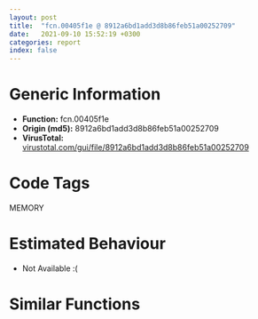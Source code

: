 ```yaml
---
layout: post
title:  "fcn.00405f1e @ 8912a6bd1add3d8b86feb51a00252709"
date:   2021-09-10 15:52:19 +0300
categories: report
index: false
---
```


# Generic Information
- **Function:** fcn.00405f1e
- **Origin (md5):** 8912a6bd1add3d8b86feb51a00252709
- **VirusTotal:** [virustotal.com/gui/file/8912a6bd1add3d8b86feb51a00252709][virustotal_ref]

# Code Tags
<span class="tag" id="MEMORY">MEMORY</span>


# Estimated Behaviour
<ul><li class="bhv-desc" id="na">Not Available :(</li></ul>

# Similar Functions
<script type="text/javascript" src="https://www.gstatic.com/charts/loader.js"></script>
<script type="text/javascript">

    google.charts.load('current', {'packages':['corechart']});
    google.charts.setOnLoadCallback(drawChart);

    function drawChart() {
    var data = new google.visualization.DataTable();
        data.addColumn('number', 'X');
        data.addColumn('number', 'Y');
        data.addColumn({type: 'string', role: 'tooltip', 'p': {'html': true}});
        data.addColumn({'type': 'string', 'role': 'style'});
        
        data.addRows([
    [-36.82661056518555, -32.117061614990234, '<b><a href="/report/fcn.00405f1e@8912a6bd1add3d8b86feb51a00252709">fcn.00405f1e</a><br>@8912a6bd1add3d8b86feb51a00252709</b><br>', 'point { fill-color: #e0440e; }'],
[2.4285061359405518, 18.797056198120117, '<b><a href="/report/fcn.00407b2b@7dd153bad1771b9e8d5266a341ebf949">fcn.00407b2b</a><br>@7dd153bad1771b9e8d5266a341ebf949</b><br>', 'null'],
[-20.661067962646484, 39.93924331665039, '<b><a href="/report/fcn.0065ed31@bcba729302fe28f65deb2b102a06324a">fcn.0065ed31</a><br>@bcba729302fe28f65deb2b102a06324a</b><br>', 'null'],
[15.450481414794922, 85.23282623291016, '<b><a href="/report/fcn.00405da2@ea9c1e2eeb951a8e6185c6674c228f98">fcn.00405da2</a><br>@ea9c1e2eeb951a8e6185c6674c228f98</b><br>', 'null'],
[-48.8787956237793, 69.30083465576172, '<b><a href="/report/fcn.00504260@557dcbbf2711fedc520328fbbc657056">fcn.00504260</a><br>@557dcbbf2711fedc520328fbbc657056</b><br>', 'null'],
[-15.804360389709473, 73.89379119873047, '<b><a href="/report/fcn.004060e1@cbc200f66cbffbddf5df52f7c0da283a">fcn.004060e1</a><br>@cbc200f66cbffbddf5df52f7c0da283a</b><br>', 'null'],
[-16.15887451171875, -11.182721138000488, '<b><a href="/report/fcn.0040690b@48bb9a03c360009e9463dfd5be4e0ca0">fcn.0040690b</a><br>@48bb9a03c360009e9463dfd5be4e0ca0</b><br>', 'null'],
[10.080678939819336, 49.92633819580078, '<b><a href="/report/fcn.006a39f4@0fb0e1c162f9df68f5d89a2b2a71a217">fcn.006a39f4</a><br>@0fb0e1c162f9df68f5d89a2b2a71a217</b><br>', 'null'],
[19.697847366333008, -29.23110580444336, '<b><a href="/report/fcn.005d7266@4179b381a87b74dcd140154f9010ef86">fcn.005d7266</a><br>@4179b381a87b74dcd140154f9010ef86</b><br>', 'null'],
[-3.3870065212249756, 116.0270004272461, '<b><a href="/report/fcn.0054ec2d@9a2108de6665bf53e42d7cbbbe5a0866">fcn.0054ec2d</a><br>@9a2108de6665bf53e42d7cbbbe5a0866</b><br>', 'null'],
[-51.047821044921875, 31.361387252807617, '<b><a href="/report/fcn.0059c9a0@140d3779c34998b2115004c062b02ca8">fcn.0059c9a0</a><br>@140d3779c34998b2115004c062b02ca8</b><br>', 'null'],

        ]);

    var options = {
        title: 'Similarity Plot',
        legend: 'none',
        colors: ['#dedbd9', '#e6693e', '#ec8f6e', '#f3b49f', '#f6c7b6'],
        tooltip: {isHtml: true, trigger: 'both'},
        explorer: {
        actions: ["dragToZoom", "rightClickToReset"],
        },
        chartArea: {
        width: '80%',
        height: '80%'
        },
        width: '100%',
        height: '100%'
    };

    var chart = new google.visualization.ScatterChart(document.getElementById('chart_div'));

    chart.draw(data, options);
    }
    
</script>


<div id="chart_div" style="width: 100%px; height: 100%;"></div>

# Disassembled Code
{% highlight nasm %}

push ebp
mov ebp, esp
sub esp, 0xe8
mov eax, dword[ebp-0x60]
add eax, dword[ebp-0xb0]
add eax, dword[ebp-0x38]
mov dword[ebp-4], eax
mov eax, dword[ebp-0x54]
cmp eax, dword[ebp-0x98]
je off.b43
mov eax, dword[ebp-0x74]
cmp eax, dword[ebp-0x3c]
jbe off.b58
mov eax, dword[ebp-0x9c]
add eax, dword[ebp-0x10]
mov dword[ebp-0xb0], eax
mov eax, dword[ebp-0x3c]
add eax, dword[ebp-0x50]
add eax, dword[ebp-0x1c]
mov dword[ebp-8], eax
mov eax, dword[ebp-0xa4]
add eax, dword[ebp-0x38]
add eax, dword[ebp-0x54]
mov dword[ebp-0x18], eax
mov eax, dword[ebp-0x70]
add eax, dword[ebp-0x5c]
mov dword[ebp-4], eax
mov eax, dword[ebp-0x60]
add eax, dword[ebp-0xc]
mov dword[ebp-0x54], eax
mov eax, dword[ebp-0x10]
add eax, dword[ebp-0x3c]
mov dword[ebp-0xa4], eax
mov eax, dword[ebp-8]
add eax, dword[ebp-0x24]
add eax, dword[ebp-0x94]
mov dword[ebp-0x10], eax
mov eax, dword[ebp-8]
add eax, dword[ebp-0x14]
add eax, dword[ebp-0x3c]
mov dword[ebp-0xa4], eax
mov eax, dword[ebp-0xa0]
add eax, dword[ebp-0x78]
add eax, dword[ebp-0x64]
mov dword[ebp-0x74], eax
mov eax, dword[ebp-0x60]
add eax, dword[ebp-0xc0]
add eax, dword[ebp-0xc]
mov dword[ebp-0x44], eax
mov eax, dword[ebp-0x14]
cmp eax, dword[ebp-4]
je off.b194
mov eax, dword[ebp-0x7c]
cmp eax, dword[ebp-0x94]
jae off.b202
mov eax, dword[ebp-0x6c]
cmp eax, dword[ebp-0xc]
jae off.b220
mov eax, dword[ebp-0x94]
add eax, dword[ebp-0x78]
add eax, dword[ebp-0x24]
mov dword[ebp-0xcc], eax
mov eax, dword[ebp-0x38]
cmp eax, dword[ebp-0x30]
je off.b259
mov eax, dword[ebp-0x5c]
cmp eax, dword[ebp-0x10]
jne off.b259
mov eax, dword[ebp-0x3c]
cmp eax, dword[ebp-0x44]
je off.b259
mov eax, dword[ebp-0x1c]
add eax, dword[ebp-0x28]
add eax, dword[ebp-0x84]
mov dword[ebp-0x34], eax
mov eax, dword[ebp-0x14]
add eax, dword[ebp-0x1c]
add eax, dword[ebp-0x9c]
mov dword[ebp-0x4c], eax
mov eax, dword[ebp-4]
add eax, dword[ebp-0xc]
add eax, dword[ebp-0x4c]
mov dword[ebp-0x58], eax
mov eax, dword[ebp-0xb0]
add eax, dword[ebp-0x68]
mov dword[ebp-0xa8], eax
mov eax, dword[ebp-0x34]
add eax, dword[ebp-0x30]
add eax, dword[ebp-4]
mov dword[ebp-0x7c], eax
mov eax, dword[ebp-0x34]
add eax, dword[ebp-0x18]
mov dword[ebp-0x44], eax
mov eax, dword[ebp-0x10]
add eax, dword[ebp-0x5c]
add eax, dword[ebp-0x84]
mov dword[ebp-0xa8], eax
mov eax, dword[ebp-0x7c]
add eax, dword[ebp-4]
add eax, dword[ebp-0x8c]
mov dword[ebp-0x64], eax
mov eax, dword[ebp-0x40]
add eax, dword[ebp-0x10]
add eax, dword[ebp-0x4c]
mov dword[ebp-0x90], eax
mov eax, dword[ebp-0x98]
add eax, dword[ebp-0x58]
mov dword[ebp-0x1c], eax
push 0x40
push 0x3000
push 0x1c30d9
push 0
call dword[sym.imp.KERNEL32.dll_VirtualAlloc]
mov dword[ebp-0xd8], eax
mov eax, dword[ebp-0xdc]
mov dword[ebp-0xd4], eax
cmp dword[ebp-0xd4], 0x50
je off.b509
cmp dword[ebp-0xd4], 0xb0
je off.b467
cmp dword[ebp-0xd4], 0xc9
je off.b478
cmp dword[ebp-0xd4], 0x125
je off.b495
jmp off.b520
mov eax, dword[ebp-0x24]
add eax, dword[ebp-0x68]
mov dword[ebp-0x50], eax
jmp off.b529
mov eax, dword[ebp-0xb8]
add eax, dword[ebp-0xa0]
mov dword[ebp-0x3c], eax
jmp off.b529
mov eax, dword[ebp-0x18]
add eax, dword[ebp-0x34]
mov dword[ebp-0x9c], eax
jmp off.b529
mov eax, dword[ebp-4]
add eax, dword[ebp-0x24]
mov dword[ebp-0x78], eax
jmp off.b529
mov eax, dword[ebp-4]
add eax, dword[ebp-0x28]
mov dword[ebp-0x38], eax
mov eax, dword[ebp-0x98]
add eax, dword[ebp-0x14]
mov dword[ebp-0x10], eax
mov eax, dword[ebp-0x6c]
add eax, dword[ebp-0xa8]
add eax, dword[ebp-0x44]
mov dword[ebp-0x68], eax
mov eax, dword[ebp-0x50]
add eax, dword[ebp-0x64]
add eax, dword[ebp-0x28]
mov dword[ebp-0x4c], eax
mov eax, dword[ebp-0x74]
add eax, dword[ebp-0x60]
mov dword[ebp-0x44], eax
mov eax, dword[ebp-4]
add eax, dword[ebp-0x48]
mov dword[ebp-0x7c], eax
mov eax, dword[ebp-0x50]
add eax, dword[ebp-0xc0]
add eax, dword[ebp-0x78]
mov dword[ebp-8], eax
mov eax, dword[ebp-0x20]
add eax, dword[ebp-0x34]
add eax, dword[ebp-0x94]
mov dword[ebp-0x1c], eax
mov eax, dword[ebp-0x30]
add eax, dword[ebp-0x18]
mov dword[ebp-0x60], eax
mov eax, dword[ebp-0xc]
cmp eax, dword[ebp-0xbc]
jae off.b644
mov eax, dword[ebp-0x30]
cmp eax, dword[ebp-0x6c]
jb off.b661
mov eax, dword[ebp-0x18]
add eax, dword[ebp-0xa4]
add eax, dword[ebp-0x60]
mov dword[ebp-0x30], eax
jmp off.b673
mov eax, dword[ebp-0xc0]
add eax, dword[ebp-0x64]
mov dword[ebp-0x50], eax
mov eax, dword[ebp-0x68]
add eax, dword[ebp-0x6c]
add eax, dword[ebp-0x4c]
mov dword[ebp-0x24], eax
mov eax, dword[ebp-0xd8]
add eax, 0xe9000
mov dword[ebp-0xd8], eax
mov eax, dword[ebp-0xa0]
add eax, dword[ebp-0x8c]
mov dword[ebp-0x58], eax
mov eax, dword[ebp-8]
add eax, dword[ebp-8]
mov dword[ebp-0x50], eax
mov eax, dword[ebp-0x64]
add eax, dword[ebp-4]
add eax, dword[ebp-0xac]
mov dword[ebp-0x30], eax
mov eax, dword[ebp-0x8c]
add eax, dword[ebp-0x9c]
add eax, dword[ebp-0x28]
mov dword[ebp-0x50], eax
mov dword[ebp-0xe0], 0x4688ab8
mov eax, dword[ebp-0x48]
add eax, dword[ebp-0x3c]
mov dword[ebp-0xc], eax
mov eax, dword[ebp-0x58]
add eax, dword[ebp-0x18]
mov dword[ebp-0x7c], eax
mov eax, dword[ebp-0x58]
add eax, dword[ebp-0x98]
mov dword[ebp-0x34], eax
and dword[ebp-0x2c], 0
mov eax, dword[ebp-0x64]
add eax, dword[ebp-0x20]
mov dword[ebp-0x14], eax
mov eax, dword[ebp-0xa8]
add eax, dword[ebp-8]
mov dword[ebp-0x84], eax
mov eax, dword[ebp-0x60]
add eax, dword[ebp-0x5c]
mov dword[ebp-0x74], eax
mov eax, dword[ebp-0x44]
add eax, dword[ebp-0x30]
add eax, dword[ebp-0xb8]
mov dword[ebp-0x64], eax
mov eax, dword[ebp-0x50]
add eax, dword[ebp-4]
add eax, dword[ebp-0x1c]
mov dword[ebp-0x3c], eax
mov eax, dword[ebp-0xac]
add eax, dword[ebp-0x64]
mov dword[ebp-4], eax
mov dword[ebp-0xd0], 0x6a45b2a7
mov eax, dword[ebp-0x68]
add eax, dword[ebp-4]
mov dword[ebp-0x60], eax
mov eax, dword[ebp-0x9c]
add eax, dword[ebp-0x10]
mov dword[ebp-0x44], eax
mov dword[ebp-0x88], 0xbab031f2
mov eax, dword[ebp-0x90]
cmp eax, dword[ebp-0x28]
jbe off.b938
mov eax, dword[ebp-0x94]
cmp eax, dword[ebp-0x54]
je off.b944
cmp dword[ebp-0x7c], 0
jne off.b956
mov eax, dword[ebp-0xcc]
add eax, dword[ebp-0x6c]
mov dword[ebp-0x1c], eax
mov dword[ebp-0xb4], 0x8452cbde
mov eax, dword[ebp-0x48]
cmp eax, dword[ebp-0x10]
jne off.b982
mov eax, dword[ebp-0x5c]
cmp eax, dword[ebp-0x14]
je off.b1000
mov eax, dword[ebp-0xa4]
add eax, dword[ebp-0x8c]
add eax, dword[ebp-0x34]
mov dword[ebp-0x24], eax
mov dword[ebp-0x80], 0xff23d10a
mov eax, dword[ebp-0xb0]
add eax, dword[ebp-0x54]
mov dword[ebp-0x44], eax
and dword[ebp-8], 0
jmp off.b1032
mov eax, dword[ebp-8]
inc eax
mov dword[ebp-8], eax
cmp dword[ebp-8], 2
jae off.b1052
mov eax, dword[ebp-0x10]
add eax, dword[ebp-0xac]
mov dword[ebp-0x74], eax
jmp off.b1025
mov dword[ebp-0xe4], 0x4aee9049
mov eax, dword[ebp-0x18]
add eax, dword[ebp-0x38]
mov dword[ebp-0x48], eax
mov eax, dword[ebp-0x50]
add eax, dword[ebp-0x40]
mov dword[ebp-0x44], eax
mov eax, dword[ebp-0x18]
add eax, dword[ebp-0x84]
add eax, dword[ebp-0xc]
mov dword[ebp-0x90], eax
and dword[ebp-0x2c], 0
cmp dword[ebp-0x2c], 0xad48
jae off.b2615
mov eax, dword[ebp-0x34]
add eax, dword[ebp-0x4c]
mov dword[ebp-0x54], eax
mov eax, dword[ebp-0xb8]
cmp eax, dword[ebp-0xc]
je off.b1157
mov eax, dword[ebp-0x14]
cmp eax, dword[ebp-0xa0]
jbe off.b1172
mov eax, dword[ebp-0x50]
cmp eax, dword[ebp-0x90]
jae off.b1172
mov eax, dword[ebp-0x98]
add eax, dword[ebp-0x8c]
mov dword[ebp-0x18], eax
mov eax, dword[ebp-0xd0]
add eax, dword[ebp-0x88]
mov dword[ebp-0xd0], eax
mov eax, dword[ebp-0xa8]
add eax, dword[ebp-0x1c]
mov dword[ebp-0x4c], eax
mov eax, dword[ebp-0x44]
mov dword[ebp-0xc8], eax
cmp dword[ebp-0xc8], 4
je off.b1323
cmp dword[ebp-0xc8], 8
je off.b1298
cmp dword[ebp-0xc8], 0x20
je off.b1270
cmp dword[ebp-0xc8], 0x6f
je off.b1334
cmp dword[ebp-0xc8], 0x70
je off.b1309
cmp dword[ebp-0xc8], 0xca
je off.b1287
jmp off.b1351
mov eax, dword[ebp-0x48]
add eax, dword[ebp-0x84]
mov dword[ebp-0xa0], eax
jmp off.b1360
mov eax, dword[ebp-0x24]
add eax, dword[ebp-0x54]
mov dword[ebp-0x50], eax
jmp off.b1360
mov eax, dword[ebp-0x40]
add eax, dword[ebp-0x34]
mov dword[ebp-0x48], eax
jmp off.b1360
mov eax, dword[ebp-0x40]
add eax, dword[ebp-0x14]
mov dword[ebp-0x98], eax
jmp off.b1360
mov eax, dword[ebp-0x5c]
add eax, dword[ebp-0x38]
mov dword[ebp-0x24], eax
jmp off.b1360
mov eax, dword[ebp-0x74]
add eax, dword[ebp-0xcc]
mov dword[ebp-0x84], eax
jmp off.b1360
mov eax, dword[ebp-0x70]
add eax, dword[ebp-0x60]
mov dword[ebp-0xc], eax
mov eax, dword[ebp-0x88]
add eax, dword[ebp-0xb4]
mov dword[ebp-0x88], eax
mov eax, dword[ebp-0x5c]
add eax, dword[ebp-0x84]
mov dword[ebp-0x38], eax
mov eax, dword[ebp-0x10]
cmp eax, dword[ebp-0x78]
jbe off.b1415
mov eax, dword[ebp-0x6c]
cmp eax, dword[ebp-0x20]
jae off.b1415
mov eax, dword[ebp-0x28]
add eax, dword[ebp-0x64]
mov dword[ebp-0x14], eax
mov eax, dword[ebp-0x88]
xor eax, dword[ebp-0xb4]
mov dword[ebp-0x88], eax
cmp dword[ebp-0x60], 0
ja off.b1447
mov eax, dword[ebp-0xc]
cmp eax, dword[ebp-0x1c]
jb off.b1459
mov eax, dword[ebp-0x18]
add eax, dword[ebp-0x18]
add eax, dword[ebp-0x78]
mov dword[ebp-0x74], eax
mov eax, dword[ebp-0x80]
xor eax, dword[ebp-0xe4]
mov dword[ebp-0x80], eax
mov eax, dword[ebp-0x48]
cmp eax, dword[ebp-0x38]
jbe off.b1496
mov eax, dword[ebp-0x44]
cmp eax, dword[ebp-0x68]
jae off.b1496
mov eax, dword[ebp-0x24]
add eax, dword[ebp-0x18]
mov dword[ebp-0x3c], eax
mov eax, dword[ebp-0x6c]
add eax, dword[ebp-0x58]
mov dword[ebp-0xbc], eax
mov eax, dword[ebp-0xb4]
add eax, dword[ebp-0x80]
mov dword[ebp-0xb4], eax
mov eax, dword[ebp-0x38]
add eax, dword[ebp-0x30]
add eax, dword[ebp-0x94]
mov dword[ebp-0xa8], eax
mov eax, dword[ebp-0x4c]
add eax, dword[ebp-0x3c]
add eax, dword[ebp-0x6c]
mov dword[ebp-0x90], eax
mov eax, dword[ebp-0x80]
xor eax, dword[ebp-0x88]
mov dword[ebp-0x80], eax
mov eax, dword[ebp-0x9c]
add eax, dword[ebp-0x34]
mov dword[ebp-0xbc], eax
mov eax, dword[ebp-0x30]
add eax, dword[ebp-0x20]
mov dword[ebp-0xb8], eax
mov eax, dword[ebp-0x80]
add eax, dword[ebp-0xd0]
mov dword[ebp-0x80], eax
mov eax, dword[ebp-0x24]
cmp eax, dword[ebp-0xa8]
je off.b1632
mov eax, dword[ebp-0x58]
cmp eax, dword[ebp-0x78]
ja off.b1644
cmp dword[ebp-0x34], 0
jne off.b1644
mov eax, dword[ebp-0x84]
add eax, dword[ebp-0x78]
mov dword[ebp-0x24], eax
mov eax, dword[ebp-8]
add eax, dword[ebp-0x70]
mov dword[ebp-0xac], eax
mov eax, dword[ebp-0x88]
xor eax, dword[ebp-0xb4]
mov dword[ebp-0x88], eax
mov eax, dword[ebp-0x5c]
add eax, dword[ebp-0x38]
mov dword[ebp-0x48], eax
mov eax, dword[ebp-0xb4]
add eax, dword[ebp-0x80]
mov dword[ebp-0xb4], eax
cmp dword[ebp-0x48], 0
jb off.b1712
mov eax, dword[ebp-0x3c]
cmp eax, dword[ebp-0x74]
jb off.b1724
mov eax, dword[ebp-0x70]
add eax, dword[ebp-0x68]
add eax, dword[ebp-8]
mov dword[ebp-0x28], eax
mov eax, dword[ebp-0x98]
add eax, dword[ebp-0x24]
mov dword[ebp-0x4c], eax
mov eax, dword[ebp-0x80]
add eax, dword[ebp-0x88]
mov dword[ebp-0x80], eax
mov eax, dword[ebp-0x28]
add eax, dword[ebp-0x28]
mov dword[ebp-0x24], eax
mov eax, dword[ebp-0x34]
add eax, dword[ebp-0xb0]
add eax, dword[ebp-0x14]
mov dword[ebp-0x84], eax
mov eax, dword[ebp-0x58]
add eax, dword[ebp-0xac]
mov dword[ebp-0xa4], eax
mov eax, dword[ebp-0xd8]
add eax, dword[ebp-0x2c]
mov dword[ebp-0xdc], eax
mov eax, dword[ebp-0x1c]
add eax, dword[ebp-0xc0]
add eax, dword[ebp-0x54]
mov dword[ebp-0x14], eax
mov eax, dword[ebp-0x20]
add eax, dword[ebp-0x24]
add eax, dword[ebp-0xbc]
mov dword[ebp-0xc], eax
mov eax, dword[ebp-4]
cmp eax, dword[ebp-0x20]
je off.b1854
mov eax, dword[ebp-0x98]
cmp eax, dword[ebp-0x68]
jne off.b1872
mov eax, dword[ebp-0x90]
add eax, dword[ebp-0x90]
add eax, dword[ebp-0x14]
mov dword[ebp-0x60], eax
mov eax, dword[ebp-4]
add eax, dword[ebp-0xac]
add eax, dword[ebp-0xc]
mov dword[ebp-0x54], eax
mov eax, dword[ebp-0xe0]
add eax, dword[ebp-0x2c]
mov dword[ebp-0xe8], eax
mov eax, dword[ebp-0x40]
add eax, dword[ebp-0x40]
add eax, dword[ebp-0x10]
mov dword[ebp-0x9c], eax
and dword[ebp-8], 0
jmp off.b1930
mov eax, dword[ebp-8]
inc eax
mov dword[ebp-8], eax
cmp dword[ebp-8], 1
jae off.b1950
mov eax, dword[ebp-0x14]
add eax, dword[ebp-0xac]
mov dword[ebp-0x28], eax
jmp off.b1923
mov eax, dword[ebp-0xe8]
mov eax, dword[eax]
xor eax, dword[ebp-0xd0]
mov ecx, dword[ebp-0xdc]
mov dword[ecx], eax
cmp dword[ebp-0x28], 0
jne off.b1984
cmp dword[ebp-0x38], 0
jne off.b1996
mov eax, dword[ebp-0x14]
add eax, dword[ebp-0x58]
add eax, dword[ebp-0x10]
mov dword[ebp-0x50], eax
mov eax, dword[ebp-0x3c]
add eax, dword[ebp-0x28]
mov dword[ebp-0x74], eax
mov eax, dword[ebp-0xc]
add eax, dword[ebp-0x44]
mov dword[ebp-0x28], eax
mov eax, dword[ebp-0x70]
add eax, dword[ebp-0x24]
add eax, dword[ebp-0xc0]
mov dword[ebp-0x1c], eax
and dword[ebp-0x4c], 0
jmp off.b2042
mov eax, dword[ebp-0x4c]
inc eax
mov dword[ebp-0x4c], eax
cmp dword[ebp-0x4c], 1
jae off.b2062
mov eax, dword[ebp-0x20]
add eax, dword[ebp-0xcc]
mov dword[ebp-0x68], eax
jmp off.b2035
mov eax, dword[ebp-0x48]
add eax, dword[ebp-0x78]
mov dword[ebp-0x18], eax
mov eax, dword[ebp-0x6c]
add eax, dword[ebp-0x14]
mov dword[ebp-0x8c], eax
mov eax, dword[ebp-0xc]
add eax, dword[ebp-0x14]
add eax, dword[ebp-4]
mov dword[ebp-0x20], eax
mov eax, dword[ebp-0x54]
add eax, dword[ebp-0x20]
mov dword[ebp-0x58], eax
mov eax, dword[ebp-0x9c]
add eax, dword[ebp-0x64]
add eax, dword[ebp-0x20]
mov dword[ebp-0x44], eax
mov eax, dword[ebp-0x2c]
sub eax, 0x80879
mov dword[ebp-0x2c], eax
mov eax, dword[ebp-0x30]
add eax, dword[ebp-0x28]
add eax, dword[ebp-0x68]
mov dword[ebp-0x8c], eax
mov eax, dword[ebp-0xa0]
cmp eax, dword[ebp-0x5c]
jbe off.b2176
mov eax, dword[ebp-0xc]
cmp eax, dword[ebp-0x1c]
jae off.b2176
mov eax, dword[ebp-0x10]
add eax, dword[ebp-0xac]
mov dword[ebp-0x40], eax
mov eax, dword[ebp-0x4c]
add eax, dword[ebp-0x10]
add eax, dword[ebp-0xb0]
mov dword[ebp-0xc], eax
mov eax, dword[ebp-0x94]
add eax, dword[ebp-0xc]
add eax, dword[ebp-0x20]
mov dword[ebp-0x34], eax
mov eax, dword[ebp-0xb8]
add eax, dword[ebp-0xc]
add eax, dword[ebp-0xbc]
mov dword[ebp-0x1c], eax
mov eax, dword[ebp-0x34]
cmp eax, dword[ebp-0x60]
jbe off.b2267
mov eax, dword[ebp-0x40]
cmp eax, dword[ebp-0xb8]
je off.b2267
mov eax, dword[ebp-0x8c]
add eax, dword[ebp-0xc0]
add eax, dword[ebp-0x90]
mov dword[ebp-0x84], eax
mov eax, dword[ebp-8]
add eax, dword[ebp-0xa4]
add eax, dword[ebp-0x20]
mov dword[ebp-0x3c], eax
mov eax, dword[ebp-0x58]
add eax, dword[ebp-0x40]
add eax, dword[ebp-0x40]
mov dword[ebp-0x64], eax
mov eax, dword[ebp-0x2c]
sub eax, 0xc4511
mov dword[ebp-0x2c], eax
mov eax, dword[ebp-0x1c]
add eax, dword[ebp-0x38]
mov dword[ebp-0xcc], eax
mov eax, dword[ebp-0x94]
add eax, dword[ebp-0x8c]
add eax, dword[ebp-0x30]
mov dword[ebp-0x18], eax
mov eax, dword[ebp-0x58]
add eax, dword[ebp-0xa4]
mov dword[ebp-0xb0], eax
mov eax, dword[ebp-0xa0]
add eax, dword[ebp-0x28]
mov dword[ebp-0x48], eax
cmp dword[ebp-0x20], 0
jne off.b2385
mov eax, dword[ebp-0x40]
cmp eax, dword[ebp-0x30]
je off.b2397
cmp dword[ebp-0x98], 0
jb off.b2397
mov eax, dword[ebp-0x30]
add eax, dword[ebp-0x7c]
mov dword[ebp-0xb0], eax
mov eax, dword[ebp-4]
add eax, dword[ebp-0x48]
mov dword[ebp-0xbc], eax
mov eax, dword[ebp-0x9c]
add eax, dword[ebp-0x10]
mov dword[ebp-0xb8], eax
mov eax, dword[ebp-0x70]
add eax, dword[ebp-0x18]
mov dword[ebp-0x54], eax
mov eax, dword[ebp-0x2c]
add eax, 0x8eb9b
mov dword[ebp-0x2c], eax
mov eax, dword[ebp-0x74]
add eax, dword[ebp-0xb8]
mov dword[ebp-0xac], eax
mov eax, dword[ebp-0x3c]
cmp eax, dword[ebp-0x5c]
je off.b2490
mov eax, dword[ebp-0xbc]
cmp eax, dword[ebp-0x8c]
jae off.b2490
mov eax, dword[ebp-0x50]
add eax, dword[ebp-0x44]
mov dword[ebp-4], eax
mov eax, dword[ebp-0x3c]
add eax, dword[ebp-0x34]
add eax, dword[ebp-4]
mov dword[ebp-0x40], eax
mov eax, dword[ebp-0x64]
add eax, dword[ebp-0x70]
add eax, dword[ebp-0x14]
mov dword[ebp-0x38], eax
mov eax, dword[ebp-0x78]
cmp eax, dword[ebp-0x30]
jne off.b2537
cmp dword[ebp-0x20], 0
jne off.b2552
cmp dword[ebp-0xa4], 0
jb off.b2552
mov eax, dword[ebp-0x18]
add eax, dword[ebp-0x84]
add eax, dword[ebp-0x6c]
mov dword[ebp-0x70], eax
mov eax, dword[ebp-4]
add eax, dword[ebp-0x74]
mov dword[ebp-0x54], eax
mov eax, dword[ebp-0x40]
add eax, dword[ebp-0x90]
add eax, dword[ebp-0xa0]
mov dword[ebp-4], eax
mov eax, dword[ebp-0x5c]
add eax, dword[ebp-8]
mov dword[ebp-0x70], eax
mov eax, dword[ebp-0x2c]
sub eax, 0x4ab26
mov dword[ebp-0x2c], eax
mov eax, dword[ebp-0x2c]
add eax, 0x100d19
mov dword[ebp-0x2c], eax
jmp off.b1102
mov eax, dword[ebp-0xd8]
add eax, 0x8984
mov dword[0x448f718], eax
mov eax, dword[ebp-0x68]
add eax, dword[ebp-0x38]
mov dword[ebp-0x10], eax
mov eax, dword[ebp-0x30]
add eax, dword[ebp-0x7c]
add eax, dword[ebp-0xcc]
mov dword[ebp-0x54], eax
mov eax, dword[ebp-0xc0]
add eax, dword[ebp-0xa8]
add eax, dword[ebp-0x90]
mov dword[ebp-0xb0], eax
mov eax, dword[ebp-8]
mov dword[ebp-0xc4], eax
cmp dword[ebp-0xc4], 0x19
je off.b2792
cmp dword[ebp-0xc4], 0x4e
je off.b2826
cmp dword[ebp-0xc4], 0xab
je off.b2756
cmp dword[ebp-0xc4], 0xcd
je off.b2781
cmp dword[ebp-0xc4], 0xf1
je off.b2770
cmp dword[ebp-0xc4], 0x13c
je off.b2806
jmp off.b2843
mov eax, dword[ebp-0x7c]
add eax, dword[ebp-0x5c]
add eax, dword[ebp-0x7c]
mov dword[ebp-0x60], eax
jmp off.b2852
mov eax, dword[ebp-0x70]
add eax, dword[ebp-0x48]
mov dword[ebp-0x24], eax
jmp off.b2852
mov eax, dword[ebp-0x58]
add eax, dword[ebp-0x10]
mov dword[ebp-0x7c], eax
jmp off.b2852
mov eax, dword[ebp-0x40]
add eax, dword[ebp-0x38]
add eax, dword[ebp-0x48]
mov dword[ebp-0x6c], eax
jmp off.b2852
mov eax, dword[ebp-0x94]
add eax, dword[ebp-0x50]
add eax, dword[ebp-0x1c]
mov dword[ebp-0xa0], eax
jmp off.b2852
mov eax, dword[ebp-0x40]
add eax, dword[ebp-0xa8]
add eax, dword[ebp-0x1c]
mov dword[ebp-0x70], eax
jmp off.b2852
mov eax, dword[ebp-0xc]
add eax, dword[ebp-0x18]
mov dword[ebp-0x5c], eax
mov eax, dword[ebp-8]
add eax, dword[ebp-0x20]
mov dword[ebp-0x78], eax
mov eax, dword[ebp-0x20]
add eax, dword[ebp-4]
mov dword[ebp-0x28], eax
mov esp, ebp
pop ebp
ret

{% endhighlight %}

[virustotal_ref]: https://www.virustotal.com/gui/file/8912a6bd1add3d8b86feb51a00252709